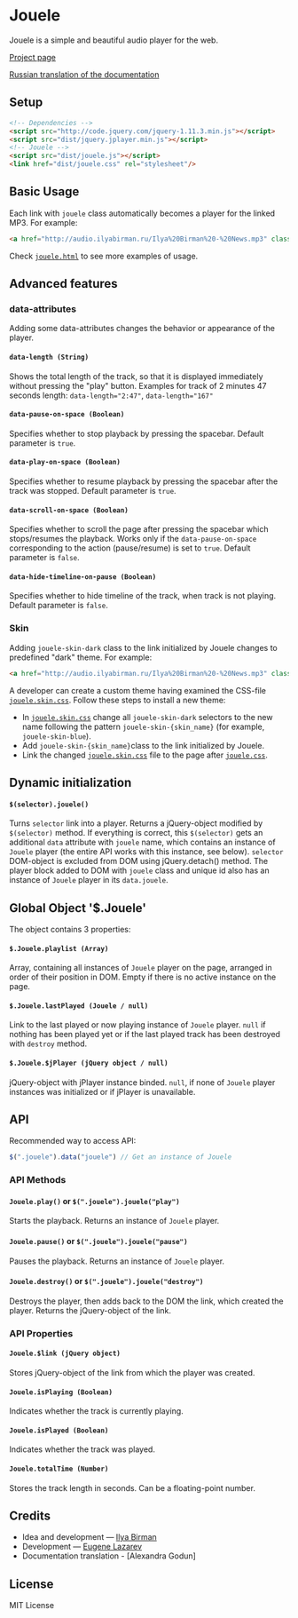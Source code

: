 # Jouele
Jouele is a simple and beautiful audio player for the web. 

[Project page](http://ilyabirman.ru/projects/jouele/)

[Russian translation of the documentation](https://github.com/ilyabirman/Jouele/blob/master/README-ru.md)

## Setup
```html
<!-- Dependencies -->
<script src="http://code.jquery.com/jquery-1.11.3.min.js"></script>
<script src="dist/jquery.jplayer.min.js"></script>
<!-- Jouele -->
<script src="dist/jouele.js"></script>
<link href="dist/jouele.css" rel="stylesheet"/>
```

## Basic Usage
Each link with `jouele` class automatically becomes a player for the linked MP3. For example:
```html
<a href="http://audio.ilyabirman.ru/Ilya%20Birman%20-%20News.mp3" class="jouele">Ilya Birman: News</a>
```
Check [`jouele.html`](jouele.html) to see more examples of usage.

## Advanced features

### data-attributes
Adding some data-attributes changes the behavior or appearance of the player.

#### `data-length (String)`
Shows the total length of the track, so that it is displayed immediately without pressing the "play" button.
Examples for track of 2 minutes 47 seconds length: `data-length="2:47"`, `data-length="167"`

#### `data-pause-on-space (Boolean)`
Specifies whether to stop playback by pressing the spacebar. Default parameter is `true`.

#### `data-play-on-space (Boolean)`
Specifies whether to resume playback by pressing the spacebar after the track was stopped. Default parameter is `true`.

#### `data-scroll-on-space (Boolean)`
Specifies whether to scroll the page after pressing the spacebar which stops/resumes the playback. Works only if the `data-pause-on-space` corresponding to the action (pause/resume) is set to `true`. Default parameter is `false`.

#### `data-hide-timeline-on-pause (Boolean)`
Specifies whether to hide timeline of the track, when track is not playing. Default parameter is `false`.

### Skin
Adding `jouele-skin-dark` class to the link initialized by Jouele changes to predefined "dark" theme. For example:
```html
<a href="http://audio.ilyabirman.ru/Ilya%20Birman%20-%20News.mp3" class="jouele jouele-skin-dark">Ilya Birman: News</a>
```

A developer can create a custom theme having examined the CSS-file [`jouele.skin.css`](dist/jouele.skin.css).
Follow these steps to install a new theme:
- In [`jouele.skin.css`](dist/jouele.skin.css) change all `jouele-skin-dark` selectors to the new name following the pattern `jouele-skin-{skin_name}` (for example, `jouele-skin-blue`).
- Add `jouele-skin-{skin_name}`class to the link initialized by Jouele.
- Link the changed [`jouele.skin.css`](dist/jouele.skin.css) file to the page after [`jouele.css`](dist/jouele.css).

## Dynamic initialization

#### `$(selector).jouele()`
Turns `selector` link into a player. Returns a jQuery-object modified by `$(selector)` method. If everything is correct, this `$(selector)` gets an additional `data` attribute with `jouele` name, which  contains an instance of `Jouele` player (the entire API works with this instance, see below). `selector` DOM-object is excluded from DOM using jQuery.detach() method.
The player block added to DOM with `jouele` class and unique id also has an instance of `Jouele` player in its `data.jouele`.

## Global Object '$.Jouele'
The object contains 3 properties:

#### `$.Jouele.playlist (Array)`
Array, containing all instances of `Jouele` player on the page, arranged in order of their position in DOM. Empty if there is no active instance on the page.

#### `$.Jouele.lastPlayed (Jouele / null)`
Link to the last played or now playing instance of `Jouele` player.
`null` if nothing has been played yet or if the last played track has been destroyed with `destroy` method.

#### `$.Jouele.$jPlayer (jQuery object / null)`
jQuery-object with jPlayer instance binded.
`null`, if none of `Jouele` player instances was initialized or if jPlayer is unavailable.

## API
Recommended way to access API:
```javascript
$(".jouele").data("jouele") // Get an instance of Jouele
```

### API Methods

#### `Jouele.play()` or `$(".jouele").jouele("play")`
Starts the playback. Returns an instance of `Jouele` player. 

#### `Jouele.pause()` or `$(".jouele").jouele("pause")`
Pauses the playback. Returns an instance of `Jouele` player. 

#### `Jouele.destroy()` or `$(".jouele").jouele("destroy")`
Destroys the player, then adds back to the DOM the link, which created the player. Returns the jQuery-object of the link. 

### API Properties

#### `Jouele.$link (jQuery object)`
Stores jQuery-object of the link from which the player was created.

#### `Jouele.isPlaying (Boolean)`
Indicates whether the track is currently playing. 

#### `Jouele.isPlayed (Boolean)`
Indicates whether the track was played.

#### `Jouele.totalTime (Number)`
Stores the track length in seconds. Can be a floating-point number.

## Credits
- Idea and development — [Ilya Birman](http://ilyabirman.ru)
- Development — [Eugene Lazarev](http://eugene-lazarev.ru)
- Documentation translation - [Alexandra Godun]

## License
MIT License
